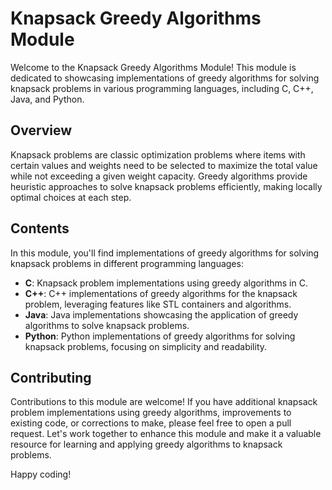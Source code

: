 # Knapsack Greedy Algorithms Module

Welcome to the Knapsack Greedy Algorithms Module! This module is dedicated to showcasing implementations of greedy algorithms for solving knapsack problems in various programming languages, including C, C++, Java, and Python. 

## Overview

Knapsack problems are classic optimization problems where items with certain values and weights need to be selected to maximize the total value while not exceeding a given weight capacity. Greedy algorithms provide heuristic approaches to solve knapsack problems efficiently, making locally optimal choices at each step.

## Contents

In this module, you'll find implementations of greedy algorithms for solving knapsack problems in different programming languages:

- **C**: Knapsack problem implementations using greedy algorithms in C.
- **C++**: C++ implementations of greedy algorithms for the knapsack problem, leveraging features like STL containers and algorithms.
- **Java**: Java implementations showcasing the application of greedy algorithms to solve knapsack problems.
- **Python**: Python implementations of greedy algorithms for solving knapsack problems, focusing on simplicity and readability.

## Contributing

Contributions to this module are welcome! If you have additional knapsack problem implementations using greedy algorithms, improvements to existing code, or corrections to make, please feel free to open a pull request. Let's work together to enhance this module and make it a valuable resource for learning and applying greedy algorithms to knapsack problems.

Happy coding!
